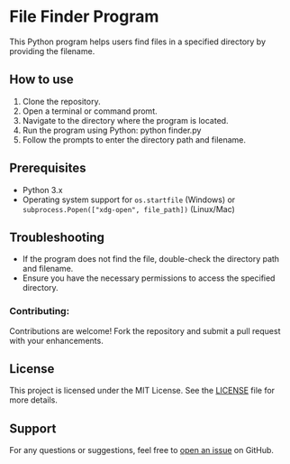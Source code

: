# File Finder Program

This Python program helps users find files in a specified directory by providing the filename.

## How to use
1. Clone the repository.
2. Open a terminal or command promt.
3. Navigate to the directory where the program is located.
4. Run the program using Python: python finder.py
5. Follow the prompts to enter the directory path and filename. 



## Prerequisites

- Python 3.x
- Operating system support for `os.startfile` (Windows) or `subprocess.Popen(["xdg-open", file_path])` (Linux/Mac)

## Troubleshooting

- If the program does not find the file, double-check the directory path and filename.
- Ensure you have the necessary permissions to access the specified directory.

### Contributing:

Contributions are welcome! Fork the repository and submit a pull request with your enhancements.

## License

This project is licensed under the MIT License. See the [LICENSE](LICENSE) file for more details.

## Support

For any questions or suggestions, feel free to [open an issue](https://github.com/vanu888/File-FInder/issues) on GitHub.
